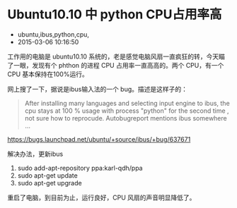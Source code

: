 # Ubuntu10.10 中 python CPU占用率高
- ubuntu,ibus,python,cpu,
- 2015-03-06 10:16:50


工作用的电脑是 ubuntu10.10 系统的，老是感觉电脑风扇一直疯狂的转，今天瞄了一眼，发现有个  phthon 的进程 CPU 占用率一直高高的。两个 CPU，有一个 CPU 基本保持在100%运行。


网上搜了一下，据说是ibus输入法的一个 bug。描述是这样子的：

> After installing many languages and selecting input engine to ibus, the cpu stays at 100 % usage with process "python" for the second time , not sure how to reprocude. Autobugreport mentions ibus somewhere ...

<https://bugs.launchpad.net/ubuntu/+source/ibus/+bug/637671>

解决办法，更新ibus

1. sudo add-apt-repository ppa:karl-qdh/ppa
2. sudo apt-get update
3. sudo apt-get upgrade

重启了电脑，到目前为止，运行良好，CPU 风扇的声音明显降低了。